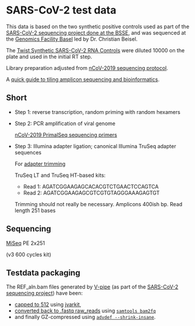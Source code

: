 <!-- markdownlint-disable MD013 -->

# SARS-CoV-2 test data

This data is based on the two synthetic positive controls used as part of the
[SARS-CoV-2 sequencing project done at the BSSE](https://ethz.ch/en/news-and-events/eth-news/news/2020/04/analyses-for-getting-to-grips-with-the-pandemic.html),
and was sequenced at the
[Genomics Facility Basel](https://bsse.ethz.ch/genomicsbasel)
led by Dr. Christian Beisel.

The
[Twist Synthetic SARS-CoV-2 RNA Controls](https://www.twistbioscience.com/resources/twist-synthetic-sars-cov-2-rna-controls)
were diluted 10000 on the plate and used in the initial RT step.

Library preparation adjusted from
[nCoV-2019 sequencing protocol](https://www.protocols.io/view/ncov-2019-sequencing-protocol-bbmuik6w).

A [quick guide to tiling amplicon sequencing and bioinformatics](https://artic.network/quick-guide-to-tiling-amplicon-sequencing-bioinformatics.html).

## Short

- Step 1: reverse transcription, random priming with random hexamers
- Step 2: PCR amplification of viral genome

  [nCoV-2019 PrimalSeq sequencing primers](https://github.com/artic-network/artic-ncov2019/tree/master/primer_schemes/nCoV-2019/V3)
- Step 3: Illumina adapter ligation; canonical Illumina TruSeq adapter sequences

  For [adapter trimming](https://support.illumina.com/bulletins/2016/12/what-sequences-do-i-use-for-adapter-trimming.html?langsel=/us/)

  TruSeq LT and TruSeq HT-based kits:

  - Read 1: AGATCGGAAGAGCACACGTCTGAACTCCAGTCA
  - Read 2: AGATCGGAAGAGCGTCGTGTAGGGAAAGAGTGT

  Trimming should not really be necessary. Amplicons 400ish bp. Read length 251 bases

## Sequencing

[MiSeq](https://emea.illumina.com/systems/sequencing-platforms/miseq.html)
PE 2x251

(v3 600 cycles kit)

## Testdata packaging

The REF_aln.bam files generated by [V-pipe](https://cbg-ethz.github.io/V-pipe/sars-cov-2/)
(as part of the
[SARS-CoV-2 sequencing project](https://bsse.ethz.ch/cevo/cevo-press/2020/05/first-data-for-genomic-surveillance-of-sars-cov-2-in-switzerland-made-available.html))
have been:

- [capped to 512](https://www.biostars.org/p/154220/)
  using [jvarkit](https://lindenb.github.io/jvarkit/Biostar154220.html),
- [converted back to .fastq raw_reads](http://www.metagenomics.wiki/tools/samtools/converting-bam-to-fastq)
  using [`samtools bam2fq`](https://snakemake-wrappers.readthedocs.io/en/stable/wrappers/samtools/bam2fq/separate.html)
- and finally GZ-compressed using
  [`advdef --shrink-insane`](https://www.advancemame.it/comp-readme.html).
